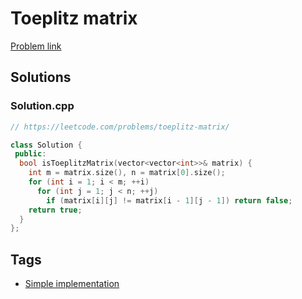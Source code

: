 # Toeplitz matrix

[Problem link](https://leetcode.com/problems/toeplitz-matrix/)

## Solutions


### Solution.cpp
```cpp
// https://leetcode.com/problems/toeplitz-matrix/

class Solution {
 public:
  bool isToeplitzMatrix(vector<vector<int>>& matrix) {
    int m = matrix.size(), n = matrix[0].size();
    for (int i = 1; i < m; ++i)
      for (int j = 1; j < n; ++j)
        if (matrix[i][j] != matrix[i - 1][j - 1]) return false;
    return true;
  }
};
```
## Tags

* [Simple implementation](/Collections/simple-implementation.md#simple-implementation)
